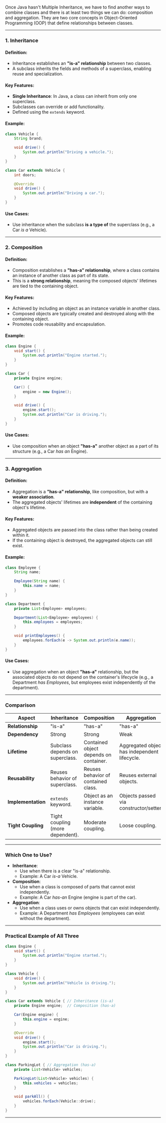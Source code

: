Once Java hasn't Multiple Inheritance, we have to find another ways to combine classes and there is at least two things we can do: composition and aggregation. They are two core concepts in Object-Oriented Programming (OOP) that define relationships between classes.

---

### **1. Inheritance**

#### **Definition**:
- Inheritance establishes an **"is-a" relationship** between two classes.
- A subclass inherits the fields and methods of a superclass, enabling reuse and specialization.

#### **Key Features**:
- **Single Inheritance**: In Java, a class can inherit from only one superclass.
- Subclasses can override or add functionality.
- Defined using the `extends` keyword.

#### **Example**:
```java
class Vehicle {
    String brand;

    void drive() {
        System.out.println("Driving a vehicle.");
    }
}

class Car extends Vehicle {
    int doors;

    @Override
    void drive() {
        System.out.println("Driving a car.");
    }
}
```

#### **Use Cases**:
- Use inheritance when the subclass **is a type of** the superclass (e.g., a Car *is a* Vehicle).

---

### **2. Composition**

#### **Definition**:
- Composition establishes a **"has-a" relationship**, where a class contains an instance of another class as part of its state.
- This is a **strong relationship**, meaning the composed objects' lifetimes are tied to the containing object.

#### **Key Features**:
- Achieved by including an object as an instance variable in another class.
- Composed objects are typically created and destroyed along with the containing object.
- Promotes code reusability and encapsulation.

#### **Example**:
```java
class Engine {
    void start() {
        System.out.println("Engine started.");
    }
}

class Car {
    private Engine engine;

    Car() {
        engine = new Engine();
    }

    void drive() {
        engine.start();
        System.out.println("Car is driving.");
    }
}
```

#### **Use Cases**:
- Use composition when an object **"has-a"** another object as a part of its structure (e.g., a Car *has an* Engine).

---

### **3. Aggregation**

#### **Definition**:
- Aggregation is a **"has-a" relationship**, like composition, but with a **weaker association**.
- The aggregated objects' lifetimes are **independent** of the containing object's lifetime.

#### **Key Features**:
- Aggregated objects are passed into the class rather than being created within it.
- If the containing object is destroyed, the aggregated objects can still exist.

#### **Example**:
```java
class Employee {
    String name;

    Employee(String name) {
        this.name = name;
    }
}

class Department {
    private List<Employee> employees;

    Department(List<Employee> employees) {
        this.employees = employees;
    }

    void printEmployees() {
        employees.forEach(e -> System.out.println(e.name));
    }
}
```

#### **Use Cases**:
- Use aggregation when an object **"has-a"** relationship, but the associated objects do not depend on the container's lifecycle (e.g., a Department *has Employees*, but employees exist independently of the department).

---

### **Comparison**

| **Aspect**               | **Inheritance**                  | **Composition**                  | **Aggregation**                  |
|--------------------------|-----------------------------------|-----------------------------------|-----------------------------------|
| **Relationship**         | "is-a"                          | "has-a"                          | "has-a"                          |
| **Dependency**           | Strong                          | Strong                           | Weak                             |
| **Lifetime**             | Subclass depends on superclass. | Contained object depends on container. | Aggregated object has independent lifecycle. |
| **Reusability**          | Reuses behavior of superclass.  | Reuses behavior of contained class. | Reuses external objects.         |
| **Implementation**       | `extends` keyword.              | Object as an instance variable.  | Objects passed via constructor/setter. |
| **Tight Coupling**       | Tight coupling (more dependent).| Moderate coupling.               | Loose coupling.                  |

---

### **Which One to Use?**

- **Inheritance**:
  - Use when there is a clear "is-a" relationship.
  - Example: A Car *is-a* Vehicle.
- **Composition**:
  - Use when a class is composed of parts that cannot exist independently.
  - Example: A Car *has-an* Engine (engine is part of the car).
- **Aggregation**:
  - Use when a class uses or owns objects that can exist independently.
  - Example: A Department *has Employees* (employees can exist without the department).

---

### **Practical Example of All Three**

```java
class Engine {
    void start() {
        System.out.println("Engine started.");
    }
}

class Vehicle {
    void drive() {
        System.out.println("Vehicle is driving.");
    }
}

class Car extends Vehicle { // Inheritance (is-a)
    private Engine engine;  // Composition (has-a)

    Car(Engine engine) {
        this.engine = engine;
    }

    @Override
    void drive() {
        engine.start();
        System.out.println("Car is driving.");
    }
}

class ParkingLot { // Aggregation (has-a)
    private List<Vehicle> vehicles;

    ParkingLot(List<Vehicle> vehicles) {
        this.vehicles = vehicles;
    }

    void parkAll() {
        vehicles.forEach(Vehicle::drive);
    }
}
```

---